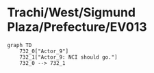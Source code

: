 # Trachi/West/Sigmund Plaza/Prefecture/EV013


```mermaid
graph TD
    732_0["Actor_9"]
    732_1["Actor_9: NCI should go."]
    732_0 --> 732_1
```